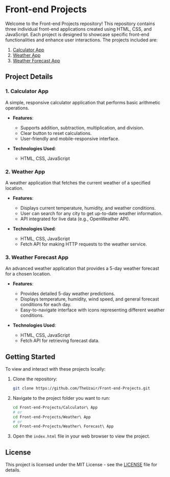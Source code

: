 # Front-end Projects

Welcome to the Front-end Projects repository! This repository contains three individual front-end applications created using HTML, CSS, and JavaScript. Each project is designed to showcase specific front-end functionalities and enhance user interactions. The projects included are:

1. [Calculator App](#calculator-app)
2. [Weather App](#weather-app)
3. [Weather Forecast App](#weather-forecast-app)

## Project Details

### 1. Calculator App

A simple, responsive calculator application that performs basic arithmetic operations.

- **Features**:
  - Supports addition, subtraction, multiplication, and division.
  - Clear button to reset calculations.
  - User-friendly and mobile-responsive interface.
  
- **Technologies Used**:
  - HTML, CSS, JavaScript

### 2. Weather App

A weather application that fetches the current weather of a specified location.

- **Features**:
  - Displays current temperature, humidity, and weather conditions.
  - User can search for any city to get up-to-date weather information.
  - API integrated for live data (e.g., OpenWeather API).

- **Technologies Used**:
  - HTML, CSS, JavaScript
  - Fetch API for making HTTP requests to the weather service.

### 3. Weather Forecast App

An advanced weather application that provides a 5-day weather forecast for a chosen location.

- **Features**:
  - Provides detailed 5-day weather predictions.
  - Displays temperature, humidity, wind speed, and general forecast conditions for each day.
  - Easy-to-navigate interface with icons representing different weather conditions.

- **Technologies Used**:
  - HTML, CSS, JavaScript
  - Fetch API for retrieving forecast data.

## Getting Started

To view and interact with these projects locally:

1. Clone the repository:
   ```bash
   git clone https://github.com/TheUzair/Front-end-Projects.git
   ```

2. Navigate to the project folder you want to run:
   ```bash
   cd Front-end-Projects/Calculator\ App
   # or
   cd Front-end-Projects/Weather\ App
   # or
   cd Front-end-Projects/Weather\ Forecast\ App
   ```

3. Open the `index.html` file in your web browser to view the project.

## License

This project is licensed under the MIT License - see the [LICENSE](LICENSE) file for details.
